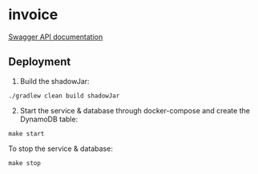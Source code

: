 # invoice

[Swagger API documentation](https://migreylopez.github.io/invoice/)

## Deployment

1. Build the shadowJar:
```
./gradlew clean build shadowJar
```
2. Start the service & database through docker-compose and create the DynamoDB table:
```
make start
```

To stop the service & database:
```
make stop
```